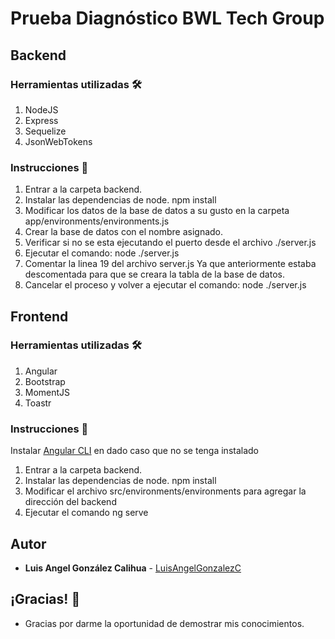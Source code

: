 # Prueba Diagnóstico BWL Tech Group

## Backend

### Herramientas utilizadas 🛠️
1. NodeJS
2. Express
3. Sequelize
4. JsonWebTokens

### Instrucciones 🔧
1. Entrar a la carpeta backend.
2. Instalar las dependencias de node. npm install
3. Modificar los datos de la base de datos a su gusto en la carpeta app/environments/environments.js
4. Crear la base de datos con el nombre asignado.
5. Verificar si no se esta ejecutando el puerto desde el archivo ./server.js
5. Ejecutar el comando: node ./server.js
6. Comentar la linea 19 del archivo server.js
   Ya que anteriormente estaba descomentada para que se creara la tabla de la base de datos.
7. Cancelar el proceso y volver a ejecutar el comando: node ./server.js

## Frontend

### Herramientas utilizadas 🛠️
1. Angular
2. Bootstrap
3. MomentJS
4. Toastr

### Instrucciones 🔧
Instalar [Angular CLI]() en dado caso que no se tenga instalado
1. Entrar a la carpeta backend.
2. Instalar las dependencias de node. npm install
3. Modificar el archivo src/environments/environments para agregar la dirección del backend
4. Ejecutar el comando ng serve

## Autor

* **Luis Angel González Calihua** - [LuisAngelGonzalezC](https://github.com/LuisAngelGonzalezC)

## ¡Gracias! 🙏
* Gracias por darme la oportunidad de demostrar mis conocimientos.

